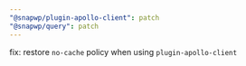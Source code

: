 ```yaml
---
"@snapwp/plugin-apollo-client": patch
"@snapwp/query": patch
---
```


fix: restore `no-cache` policy when using `plugin-apollo-client`
